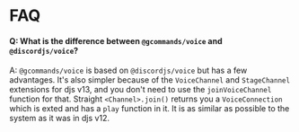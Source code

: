 # FAQ

#### Q: What is the difference between `@gcommands/voice` and `@discordjs/voice`?

A: `@gcommands/voice` is based on `@discordjs/voice` but has a few advantages. It's also simpler because of the `VoiceChannel` and `StageChannel` extensions for djs v13, and you don't need to use the `joinVoiceChannel` function for that. Straight `<Channel>.join()` returns you a `VoiceConnection` which is exted and has a `play` function in it. It is as similar as possible to the system as it was in djs v12.

